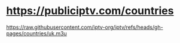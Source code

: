 # https://publiciptv.com/countries
https://raw.githubusercontent.com/iptv-org/iptv/refs/heads/gh-pages/countries/uk.m3u